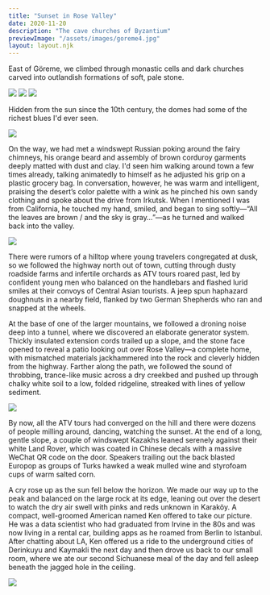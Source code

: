 ```yaml
---
title: "Sunset in Rose Valley"
date: 2020-11-20
description: "The cave churches of Byzantium"
previewImage: "/assets/images/goreme4.jpg"
layout: layout.njk
---
```

East of Göreme, we climbed through monastic cells and dark churches carved into outlandish formations of soft, pale stone.

![](/shoreleave/assets/images/goreme1.jpg)
![](/shoreleave/assets/images/goremexx.JPG)
![](/shoreleave/assets/images/goreme2.JPG)

Hidden from the sun since the 10th century, the domes had some of the richest blues I'd ever seen.

![](/shoreleave/assets/images/goreme3.JPG)

On the way, we had met a windswept Russian poking around the fairy chimneys, his orange beard and assembly of brown corduroy garments deeply matted with dust and clay. I'd seen him walking around town a few times already, talking animatedly to himself as he adjusted his grip on a plastic grocery bag. In conversation, however, he was warm and intelligent, praising the desert’s color palette with a wink as he pinched his own sandy clothing and spoke about the drive from Irkutsk. When I mentioned I was from California, he touched my hand, smiled, and began to sing softly—“All the leaves are brown / and the sky is gray…”—as he turned and walked back into the valley.

![](/shoreleave/assets/images/goreme4.jpg)

There were rumors of a hilltop where young travelers congregated at dusk, so we followed the highway north out of town, cutting through dusty roadside farms and infertile orchards as ATV tours roared past, led by confident young men who balanced on the handlebars and flashed lurid smiles at their convoys of Central Asian tourists. A jeep spun haphazard doughnuts in a nearby field, flanked by two German Shepherds who ran and snapped at the wheels.

At the base of one of the larger mountains, we followed a droning noise deep into a tunnel, where we discovered an elaborate generator system. Thickly insulated extension cords trailed up a slope, and the stone face opened to reveal a patio looking out over Rose Valley—a complete home, with mismatched materials jackhammered into the rock and cleverly hidden from the highway. Farther along the path, we followed the sound of throbbing, trance-like music across a dry creekbed and pushed up through chalky white soil to a low, folded ridgeline, streaked with lines of yellow sediment.

![](/shoreleave/assets/images/goreme5.JPG)

By now, all the ATV tours had converged on the hill and there were dozens of people milling around, dancing, watching the sunset. At the end of a long, gentle slope, a couple of windswept Kazakhs leaned serenely against their white Land Rover, which was coated in Chinese decals with a massive WeChat QR code on the door. Speakers trailing out the back blasted Europop as groups of Turks hawked a weak mulled wine and styrofoam cups of warm salted corn.

A cry rose up as the sun fell below the horizon. We made our way up to the peak and balanced on the large rock at its edge, leaning out over the desert to watch the dry air swell with pinks and reds unknown in Karaköy. A compact, well-groomed American named Ken offered to take our picture. He was a data scientist who had graduated from Irvine in the 80s and was now living in a rental car, building apps as he roamed from Berlin to Istanbul. After chatting about LA, Ken offered us a ride to the underground cities of Derinkuyu and Kaymakli the next day and then drove us back to our small room, where we ate our second Sichuanese meal of the day and fell asleep beneath the jagged hole in the ceiling.

![](/shoreleave/assets/images/goreme6.JPG)




